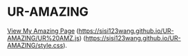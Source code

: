 # UR-AMAZING
[View My Amazing Page](https://sisi123wang.github.io/UR-AMAZING/UR%20AMAZING.html)
(https://sisi123wang.github.io/UR-AMAZING/UR%20AMZ.js) 
(https://sisi123wang.github.io/UR-AMAZING/style.css).


